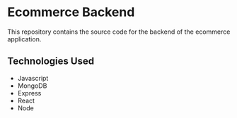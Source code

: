 # Ecommerce Backend

This repository contains the source code for the backend of the ecommerce application.

## Technologies Used
- Javascript
- MongoDB
- Express
- React
- Node
